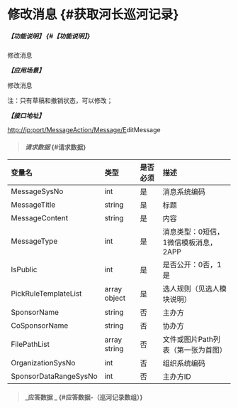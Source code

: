 # 修改消息 {#获取河长巡河记录}

##### _【功能说明】_ {#【功能说明】}

修改消息

_**【应用场景】**_

修改消息

注：只有草稿和撤销状态，可以修改；

_**【接口地址】**_

[http://ip:port/MessageAction/Message/E](http://ip:port/HMQuery/PatrolRiver/GetPatrolRivers)ditMessage

> #### _请求数据_ {#请求数据}

| 变量名 | 类型 | 是否必须 | 描述 |
| :--- | :--- | :--- | :--- |
| MessageSysNo | int | 是 | 消息系统编码 |
| MessageTitle | string | 是 | 标题 |
| MessageContent | string | 是 | 内容 |
| MessageType | int | 是 | 消息类型：0短信，1微信模板消息，2APP |
| IsPublic | int | 是 | 是否公开：0否，1是 |
| PickRuleTemplateList | array object | 是 | 选人规则（见选人模块说明） |
| SponsorName | string | 否 | 主办方 |
| CoSponsorName | string | 否 | 协办方 |
| FilePathList | array string | 否 | 文件或图片Path列表（第一张为首图） |
| OrganizationSysNo | int | 否 | 组织系统编码 |
| SponsorDataRangeSysNo| int| 否 | 主办方ID |



> #### _应答数据 _ {#应答数据-（巡河记录数组）}



